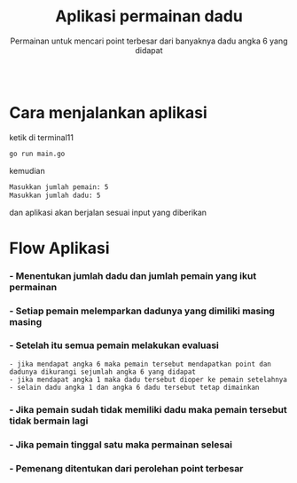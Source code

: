 <h1 align="center">
  Aplikasi permainan dadu
</h1>
<p align="center">
  Permainan untuk mencari point terbesar dari banyaknya dadu angka 6 yang didapat
</p>

<br/>
<br/>

# Cara menjalankan aplikasi
ketik di terminal11
```bash
go run main.go
```
kemudian 
```bash
Masukkan jumlah pemain: 5
Masukkan jumlah dadu: 5
```
dan aplikasi akan berjalan sesuai input yang diberikan

# Flow Aplikasi
### - Menentukan jumlah dadu dan jumlah pemain yang ikut permainan
### - Setiap pemain melemparkan dadunya yang dimiliki masing masing
### - Setelah itu semua pemain melakukan evaluasi
    - jika mendapat angka 6 maka pemain tersebut mendapatkan point dan dadunya dikurangi sejumlah angka 6 yang didapat
    - jika mendapat angka 1 maka dadu tersebut dioper ke pemain setelahnya
    - selain dadu angka 1 dan angka 6 dadu tersebut tetap dimainkan

### - Jika pemain sudah tidak memiliki dadu maka pemain tersebut tidak bermain lagi
### - Jika pemain tinggal satu maka permainan selesai
### - Pemenang ditentukan dari perolehan point terbesar